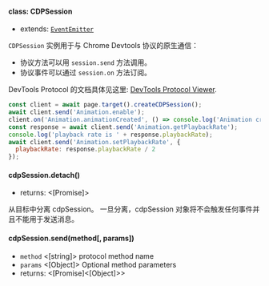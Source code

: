 #### class: CDPSession

* extends: [`EventEmitter`](https://nodejs.org/api/events.html#events_class_eventemitter)

`CDPSession` 实例用于与 Chrome Devtools 协议的原生通信：
- 协议方法可以用 `session.send` 方法调用。
- 协议事件可以通过 `session.on` 方法订阅。

DevTools Protocol 的文档具体见这里: [DevTools Protocol Viewer](https://chromedevtools.github.io/devtools-protocol/).

```js
const client = await page.target().createCDPSession();
await client.send('Animation.enable');
client.on('Animation.animationCreated', () => console.log('Animation created!'));
const response = await client.send('Animation.getPlaybackRate');
console.log('playback rate is ' + response.playbackRate);
await client.send('Animation.setPlaybackRate', {
  playbackRate: response.playbackRate / 2
});
```

#### cdpSession.detach()
- returns: <[Promise]>

从目标中分离 cdpSession。 一旦分离，cdpSession 对象将不会触发任何事件并且不能用于发送消息。

#### cdpSession.send(method[, params])
- `method` <[string]> protocol method name
- `params` <[Object]> Optional method parameters
- returns: <[Promise]<[Object]>>
